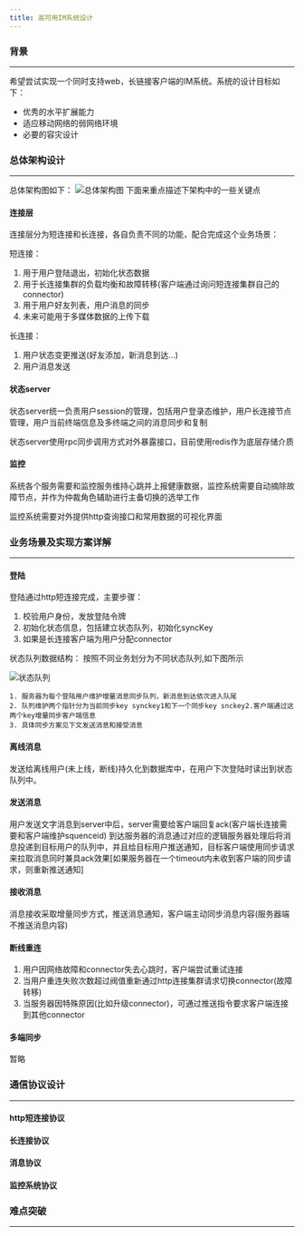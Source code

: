 ```yaml
---
title: 高可用IM系统设计
---
```


### 背景
---
希望尝试实现一个同时支持web，长链接客户端的IM系统。系统的设计目标如下：
* 优秀的水平扩展能力
* 适应移动网络的弱网络环境
* 必要的容灾设计


### 总体架构设计
---
总体架构图如下：
![总体架构图](img/im-arch.png "im 系统架构图")
下面来重点描述下架构中的一些关键点

#### 连接层

连接层分为短连接和长连接，各自负责不同的功能，配合完成这个业务场景：

  短连接：

  1.  用于用户登陆退出，初始化状态数据
  2.  用于长连接集群的负载均衡和故障转移(客户端通过询问短连接集群自己的connector)
  3.  用于用户好友列表，用户消息的同步
  4.  未来可能用于多媒体数据的上传下载

长连接：

  1. 用户状态变更推送(好友添加，新消息到达...)
  2. 用户消息发送

#### 状态server

 状态server统一负责用户session的管理，包括用户登录态维护，用户长连接节点管理，用户当前终端信息及多终端之间的消息同步和复制

 状态server使用rpc同步调用方式对外暴露接口，目前使用redis作为底层存储介质

 #### 监控

 系统各个服务需要和监控服务维持心跳并上报健康数据，监控系统需要自动摘除故障节点，并作为仲裁角色辅助进行主备切换的选举工作

 监控系统需要对外提供http查询接口和常用数据的可视化界面


 ### 业务场景及实现方案详解
---

#### 登陆
登陆通过http短连接完成，主要步骤：
  1. 校验用户身份，发放登陆令牌
  2. 初始化状态信息，包括建立状态队列，初始化syncKey
  3. 如果是长连接客户端为用户分配connector

状态队列数据结构：
  按照不同业务划分为不同状态队列,如下图所示

  ![状态队列](img/im-msg-queue.png "状态队列")


    1. 服务器为每个登陆用户维护增量消息同步队列，新消息到达依次进入队尾
    2. 队列维护两个指针分为当前同步key synckey1和下一个同步key snckey2.客户端通过这两个key增量同步客户端信息
    3. 具体同步方案见下文发送消息和接受消息


#### 离线消息

发送给离线用户(未上线，断线)持久化到数据库中，在用户下次登陆时读出到状态队列中。

#### 发送消息

用户发送文字消息到server中后，server需要给客户端回复ack(客户端长连接需要和客户端维护squenceid)
到达服务器的消息通过对应的逻辑服务器处理后将消息投递到目标用户的队列中，并且给目标用户推送通知，目标客户端使用同步请求来拉取消息同时兼具ack效果[如果服务器在一个timeout内未收到客户端的同步请求，则重新推送通知]

#### 接收消息

消息接收采取增量同步方式，推送消息通知，客户端主动同步消息内容(服务器端不推送消息内容)

#### 断线重连

   1. 用户因网络故障和connector失去心跳时，客户端尝试重试连接
   2. 当用户重连失败次数超过阀值重新通过http连接集群请求切换connector(故障转移)
   3. 当服务器因特殊原因(比如升级connector)，可通过推送指令要求客户端连接到其他connector

#### 多端同步
   暂略


 ### 通信协议设计
---

 #### http短连接协议

 #### 长连接协议

 #### 消息协议

 #### 监控系统协议

 ### 难点突破
---
